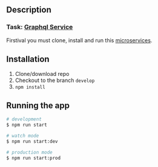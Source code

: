 
## Description
### Task: [Graphql Service](https://github.com/AlreadyBored/nodejs-assignments/blob/main/assignments/graphql-service/assignment.md)

Firstival you must clone, install and run this [microservices](https://github.com/rolling-scopes-school/node-graphql-service).

## Installation

1. Clone/download repo
2. Checkout to the branch `develop`
3. `npm install`

## Running the app

```bash
# development
$ npm run start

# watch mode
$ npm run start:dev

# production mode
$ npm run start:prod
```
